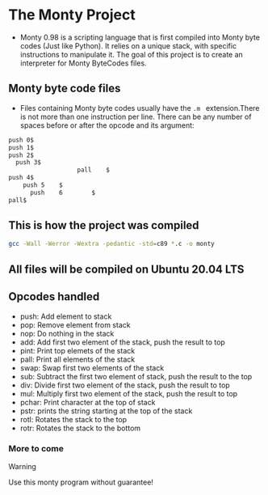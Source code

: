 # The Monty Project

* Monty 0.98 is a scripting language that is first compiled into Monty byte codes (Just like Python). It relies on a unique stack, with specific instructions to manipulate it. The goal of this project is to create an interpreter for Monty ByteCodes files.

## Monty byte code files
* Files containing Monty byte codes usually have the ```.m ``` extension.There is not more than one instruction per line. There can be any number of spaces before or after the opcode and its argument:

```bash
push 0$
push 1$
push 2$
  push 3$
                   pall    $
push 4$
    push 5    $
      push    6        $
pall$
```

## This is how the project was compiled

```bash
gcc -Wall -Werror -Wextra -pedantic -std=c89 *.c -o monty
```
## All  files will be compiled on Ubuntu 20.04 LTS
## Opcodes handled
* push: Add element to stack
* pop: Remove element from stack
* nop: Do nothing in the stack
* add: Add first two element of the stack, push the result to top
* pint: Print top elemets of the stack
* pall: Print all elements of the stack
* swap: Swap first two elements of the stack
* sub: Subtract the first two element of stack, push the result to the top
* div: Divide first two element of the stack, push the result to top
* mul: Multiply first two element of the stack, push the result to top
* pchar: Print character at the top of stack
* pstr: prints the string starting at the top of the stack
* rotl: Rotates the stack to the top
* rotr: Rotates the stack to the bottom

### More to come

> [!WARNING]
> Use this monty program without guarantee!
